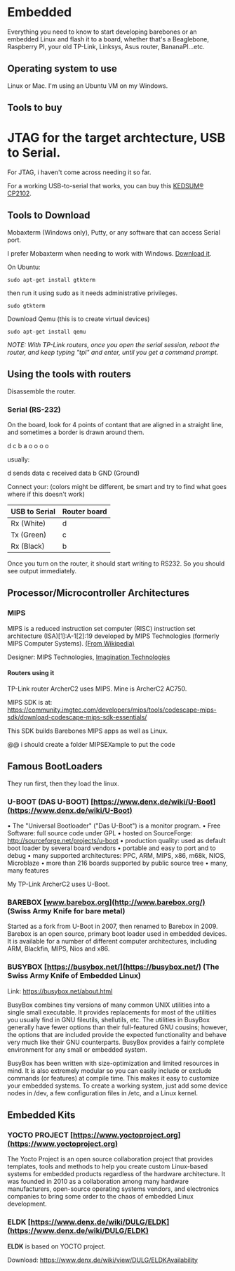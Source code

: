 # Embedded

Everything you need to know to start developing barebones or an embedded Linux and flash it to a board, whether that's a Beaglebone, Raspberry PI, your old TP-Link, Linksys, Asus router, BananaPI...etc.

## Operating system to use
Linux or Mac. I'm using an Ubuntu VM on my Windows.

## Tools to buy

JTAG for the target archtecture, USB to Serial.
====
For JTAG, i haven't come across needing it so far.

For a working USB-to-serial that works, you can buy this [KEDSUM® CP2102](https://www.amazon.com/gp/product/B009T2ZR6W/ref=oh_aui_detailpage_o00_s00?ie=UTF8&psc=1).

## Tools to Download

Mobaxterm (Windows only), Putty, or any software that can access Serial port.

I prefer Mobaxterm when needing to work with Windows. [Download it](http://mobaxterm.mobatek.net/download.html).

On Ubuntu:

```
sudo apt-get install gtkterm
```
then run it using sudo as it needs administrative privileges.

```
sudo gtkterm
```

Download Qemu (this is to create virtual devices)

```
sudo apt-get install qemu
```


*NOTE: With TP-Link routers, once you open the serial session, reboot the router, and keep typing "tpl" and enter, until you get a command prompt.*

## Using the tools with routers

Disassemble the router.

### Serial (RS-232)

On the board, look for 4 points of contant that are aligned in a straight line, and sometimes a border is drawn around them.

d c b a
o o o o

usually:

d sends data
c received data
b GND (Ground)


Connect your: (colors might be different, be smart and try to find what goes where if this doesn't work)

| USB to Serial | Router board |
| ------------- | ------------ |
| Rx (White)    | d            |
| Tx (Green)    | c            |
| Rx (Black)    | b            |

Once you turn on the router, it should start writing to RS232. So you should see output immediately.

## Processor/Microcontroller Architectures

### MIPS

MIPS is a reduced instruction set computer (RISC) instruction set architecture (ISA)[1]:A-1[2]:19 developed by MIPS Technologies (formerly MIPS Computer Systems). [(From Wikipedia)](https://en.wikipedia.org/wiki/MIPS_architecture)

Designer: MIPS Technologies, [Imagination Technologies](https://www.imgtec.com/)


#### Routers using it
TP-Link router ArcherC2 uses MIPS. Mine is ArcherC2 AC750.

MIPS SDK is at: https://community.imgtec.com/developers/mips/tools/codescape-mips-sdk/download-codescape-mips-sdk-essentials/

This SDK builds Barebones MIPS apps as well as Linux.

@@ i should create a folder MIPSEXample to put the code


## Famous BootLoaders
They run first, then they load the linux.

###	U-BOOT (DAS U-BOOT) [https://www.denx.de/wiki/U-Boot](https://www.denx.de/wiki/U-Boot)
•	The "Universal Bootloader" ("Das U-Boot") is a monitor program.
•	Free Software: full source code under GPL
•	hosted on SourceForge: http://sourceforge.net/projects/u-boot
•	production quality: used as default boot loader by several board vendors
•	portable and easy to port and to debug
•	many supported architectures: PPC, ARM, MIPS, x86, m68k, NIOS, Microblaze
•	more than 216 boards supported by public source tree
•	many, many features

My TP-Link ArcherC2 uses U-Boot.

### BAREBOX [www.barebox.org](http://www.barebox.org/)  (Swiss Army Knife for bare metal)
Started as a fork from U-Boot in 2007, then renamed to Barebox in 2009.
Barebox is an open source, primary boot loader used in embedded devices. It is available for a number of different computer architectures, including ARM, Blackfin, MIPS, Nios and x86.


### BUSYBOX [https://busybox.net/](https://busybox.net/) (The Swiss Army Knife of Embedded Linux)

Link: https://busybox.net/about.html

BusyBox combines tiny versions of many common UNIX utilities into a single small executable. It provides replacements for most of the utilities you usually find in GNU fileutils, shellutils, etc. The utilities in BusyBox generally have fewer options than their full-featured GNU cousins; however, the options that are included provide the expected functionality and behave very much like their GNU counterparts. BusyBox provides a fairly complete environment for any small or embedded system.

BusyBox has been written with size-optimization and limited resources in mind. It is also extremely modular so you can easily include or exclude commands (or features) at compile time. This makes it easy to customize your embedded systems. To create a working system, just add some device nodes in /dev, a few configuration files in /etc, and a Linux kernel.

## Embedded Kits

###	YOCTO PROJECT [https://www.yoctoproject.org](https://www.yoctoproject.org)

The Yocto Project is an open source collaboration project that provides templates, tools and methods to help you create custom Linux-based systems for embedded products regardless of the hardware architecture. It was founded in 2010 as a collaboration among many hardware manufacturers, open-source operating systems vendors, and electronics companies to bring some order to the chaos of embedded Linux development.

###	ELDK [https://www.denx.de/wiki/DULG/ELDK](https://www.denx.de/wiki/DULG/ELDK)

**ELDK** is based on YOCTO project.

Download: https://www.denx.de/wiki/view/DULG/ELDKAvailability



